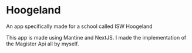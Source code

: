 # Hoogeland

An app specifically made for a school called ISW Hoogeland

This app is made using Mantine and NextJS.
I made the implementation of the Magister Api all by myself.
